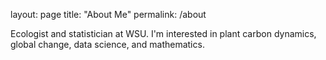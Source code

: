 layout: page
title: "About Me"
permalink: /about


Ecologist and statistician at WSU. I'm interested in plant carbon dynamics, global change, data science, and mathematics.
